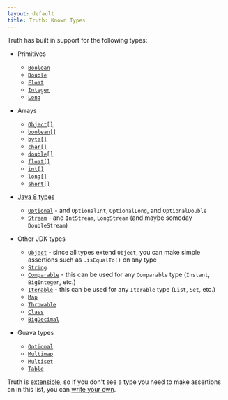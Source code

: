 ```yaml
---
layout: default
title: Truth: Known Types
---
```



Truth has built in support for the following types:

*   Primitives

    *   [`Boolean`]
    *   [`Double`]
    *   [`Float`]
    *   [`Integer`]
    *   [`Long`]

*   Arrays

    *   [`Object[]`][ObjectArray]
    *   [`boolean[]`][BooleanArray]
    *   [`byte[]`][ByteArray]
    *   [`char[]`][CharacterArray]
    *   [`double[]`][DoubleArray]
    *   [`float[]`][FloatArray]
    *   [`int[]`][IntegerArray]
    *   [`long[]`][LongArray]
    *   [`short[]`][ShortArray]

*   [Java 8 types]

    *   [`Optional`] - and `OptionalInt`, `OptionalLong`, and `OptionalDouble`
    *   [`Stream`] - and `IntStream`, `LongStream` (and maybe someday
        `DoubleStream`)

*   Other JDK types

    *   [`Object`] - since all types extend `Object`, you can make simple
        assertions such as `.isEqualTo()` on any type
    *   [`String`]
    *   [`Comparable`] - this can be used for any `Comparable` type (`Instant`,
        `BigInteger`, etc.)
    *   [`Iterable`] - this can be used for any `Iterable` type (`List`, `Set`,
        etc.)
    *   [`Map`]
    *   [`Throwable`]
    *   [`Class`]
    *   [`BigDecimal`]

*   Guava types

    *   [`Optional`](https://truth.dev/api/latest/com/google/common/truth/GuavaOptionalSubject)
    *   [`Multimap`]
    *   [`Multiset`]
    *   [`Table`]

Truth is [extensible](extension.md), so if you don't see a type you need to make
assertions on in this list, you can
[write your own](extension.md#writing-your-own-custom-subject).

<!-- References -->

<!-- TODO(kak): Update the 2 Java 8 links once they have public javadocs -->

[BooleanArray]: https://truth.dev/api/latest/com/google/common/truth/PrimitiveBooleanArraySubject
[ByteArray]: https://truth.dev/api/latest/com/google/common/truth/PrimitiveByteArraySubject
[CharacterArray]: https://truth.dev/api/latest/com/google/common/truth/PrimitiveCharArraySubject
[DoubleArray]: https://truth.dev/api/latest/com/google/common/truth/PrimitiveDoubleArraySubject
[FloatArray]: https://truth.dev/api/latest/com/google/common/truth/PrimitiveFloatArraySubject
[IntegerArray]: https://truth.dev/api/latest/com/google/common/truth/PrimitiveIntArraySubject
[LongArray]: https://truth.dev/api/latest/com/google/common/truth/PrimitiveLongArraySubject
[ObjectArray]: https://truth.dev/api/latest/com/google/common/truth/ObjectArraySubject
[ShortArray]: https://truth.dev/api/latest/com/google/common/truth/PrimitiveShortArraySubject
[`BigDecimal`]: https://truth.dev/api/latest/com/google/common/truth/BigDecimalSubject
[`Boolean`]: https://truth.dev/api/latest/com/google/common/truth/BooleanSubject
[`Class`]: https://truth.dev/api/latest/com/google/common/truth/ClassSubject
[`Comparable`]: https://truth.dev/api/latest/com/google/common/truth/ComparableSubject
[`Double`]: https://truth.dev/api/latest/com/google/common/truth/DoubleSubject
[`Float`]: https://truth.dev/api/latest/com/google/common/truth/FloatSubject
[`Integer`]: https://truth.dev/api/latest/com/google/common/truth/IntegerSubject
[`Iterable`]: https://truth.dev/api/latest/com/google/common/truth/IterableSubject
[`Long`]: https://truth.dev/api/latest/com/google/common/truth/LongSubject
[`Map`]: https://truth.dev/api/latest/com/google/common/truth/MapSubject
[`Multimap`]: https://truth.dev/api/latest/com/google/common/truth/MultimapSubject
[`Multiset`]: https://truth.dev/api/latest/com/google/common/truth/MultisetSubject
[`Object`]: https://truth.dev/api/latest/com/google/common/truth/Subject
[`Optional`]: https://truth.dev/api/latest/com/google/common/truth/OptionalSubject.html
[`SortedMap`]: https://truth.dev/api/latest/com/google/common/truth/SortedMapSubject
[`SortedSet`]: https://truth.dev/api/latest/com/google/common/truth/SortedSetSubject
[`Stream`]: https://truth.dev/api/latest/com/google/common/truth/StreamSubject.html
[`String`]: https://truth.dev/api/latest/com/google/common/truth/StringSubject
[`Table`]: https://truth.dev/api/latest/com/google/common/truth/TableSubject
[`Throwable`]: https://truth.dev/api/latest/com/google/common/truth/ThrowableSubject
[Java 8 types]: https://truth.dev/faq#java8

